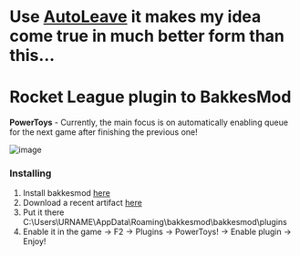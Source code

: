 # Use [AutoLeave](https://bakkesplugins.com/plugins/view/386) it makes my idea come true in much better form than this...


Rocket League plugin to BakkesMod
========

**PowerToys** - Currently, the main focus is on automatically enabling queue for the next game after finishing the previous one!

![image](https://user-images.githubusercontent.com/67871298/162564167-256b8498-2317-4d5e-9b88-07177f057d6d.png)

### **Installing**

1. Install bakkesmod [here](https://bakkesmod.com/)
2. Download a recent artifact [here](https://github.com/Skidamek/PowerToys/releases)
3. Put it there C:\Users\URNAME\AppData\Roaming\bakkesmod\bakkesmod\plugins
4. Enable it in the game -> F2 -> Plugins -> PowerToys! -> Enable plugin -> Enjoy!
